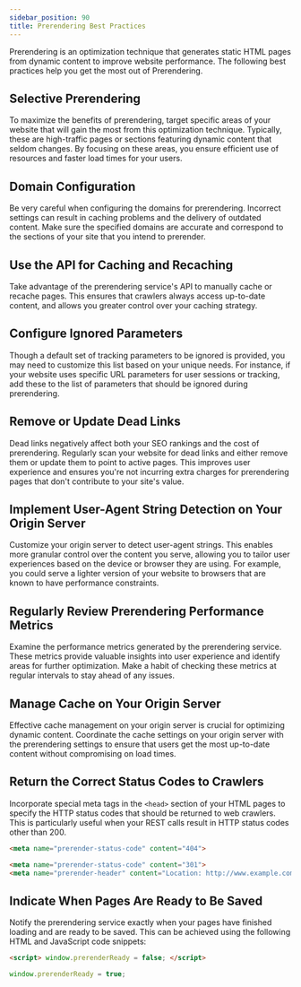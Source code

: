 ```yaml
---
sidebar_position: 90
title: Prerendering Best Practices
---
```


Prerendering is an optimization technique that generates static HTML pages from dynamic content to improve website performance. The following best practices help you get the most out of Prerendering.

## Selective Prerendering

To maximize the benefits of prerendering, target specific areas of your website that will gain the most from this optimization technique. Typically, these are high-traffic pages or sections featuring dynamic content that seldom changes. By focusing on these areas, you ensure efficient use of resources and faster load times for your users.

## Domain Configuration

Be very careful when configuring the domains for prerendering. Incorrect settings can result in caching problems and the delivery of outdated content. Make sure the specified domains are accurate and correspond to the sections of your site that you intend to prerender.

## Use the API for Caching and Recaching

Take advantage of the prerendering service's API to manually cache or recache pages. This ensures that crawlers always access up-to-date content, and allows you greater control over your caching strategy.

## Configure Ignored Parameters

Though a default set of tracking parameters to be ignored is provided, you may need to customize this list based on your unique needs. For instance, if your website uses specific URL parameters for user sessions or tracking, add these to the list of parameters that should be ignored during prerendering.

## Remove or Update Dead Links

Dead links negatively affect both your SEO rankings and the cost of prerendering. Regularly scan your website for dead links and either remove them or update them to point to active pages. This improves user experience and ensures you're not incurring extra charges for prerendering pages that don't contribute to your site's value.

## Implement User-Agent String Detection on Your Origin Server

Customize your origin server to detect user-agent strings. This enables more granular control over the content you serve, allowing you to tailor user experiences based on the device or browser they are using. For example, you could serve a lighter version of your website to browsers that are known to have performance constraints.

## Regularly Review Prerendering Performance Metrics

Examine the performance metrics generated by the prerendering service. These metrics provide valuable insights into user experience and identify areas for further optimization. Make a habit of checking these metrics at regular intervals to stay ahead of any issues.

## Manage Cache on Your Origin Server

Effective cache management on your origin server is crucial for optimizing dynamic content. Coordinate the cache settings on your origin server with the prerendering settings to ensure that users get the most up-to-date content without compromising on load times.

## Return the Correct Status Codes to Crawlers

Incorporate special meta tags in the `<head>` section of your HTML pages to specify the HTTP status codes that should be returned to web crawlers. This is particularly useful when your REST calls result in HTTP status codes other than 200.

```html
<meta name="prerender-status-code" content="404">
```

```html
<meta name="prerender-status-code" content="301">
<meta name="prerender-header" content="Location: http://www.example.com">
```

## Indicate When Pages Are Ready to Be Saved

Notify the prerendering service exactly when your pages have finished loading and are ready to be saved. This can be achieved using the following HTML and JavaScript code snippets:

```html
<script> window.prerenderReady = false; </script>
```

```javascript
window.prerenderReady = true;
```
